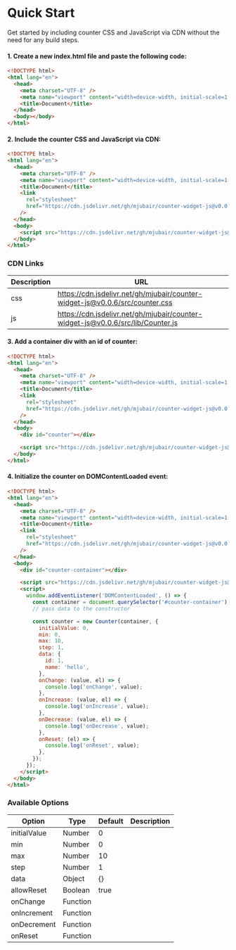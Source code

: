 # Quick Start

Get started by including counter CSS and JavaScript via CDN without the need for any build steps.

#### 1. Create a new index.html file and paste the following code:

```html
<!DOCTYPE html>
<html lang="en">
  <head>
    <meta charset="UTF-8" />
    <meta name="viewport" content="width=device-width, initial-scale=1.0" />
    <title>Document</title>
  </head>
  <body></body>
</html>
```

#### 2. Include the counter CSS and JavaScript via CDN:

```html
<!DOCTYPE html>
<html lang="en">
  <head>
    <meta charset="UTF-8" />
    <meta name="viewport" content="width=device-width, initial-scale=1.0" />
    <title>Document</title>
    <link
      rel="stylesheet"
      href="https://cdn.jsdelivr.net/gh/mjubair/counter-widget-js@v0.0.6/src/counter.css"
    />
  </head>
  <body>
    <script src="https://cdn.jsdelivr.net/gh/mjubair/counter-widget-js@v0.0.6/src/lib/Counter.js"></script>
  </body>
</html>
```

### CDN Links

| Description | URL                                                                             |
| ----------- | ------------------------------------------------------------------------------- |
| css         | https://cdn.jsdelivr.net/gh/mjubair/counter-widget-js@v0.0.6/src/counter.css    |
| js          | https://cdn.jsdelivr.net/gh/mjubair/counter-widget-js@v0.0.6/src/lib/Counter.js |

#### 3. Add a container div with an id of counter:

```html
<!DOCTYPE html>
<html lang="en">
  <head>
    <meta charset="UTF-8" />
    <meta name="viewport" content="width=device-width, initial-scale=1.0" />
    <title>Document</title>
    <link
      rel="stylesheet"
      href="https://cdn.jsdelivr.net/gh/mjubair/counter-widget-js@v0.0.6/src/counter.css"
    />
  </head>
  <body>
    <div id="counter"></div>

    <script src="https://cdn.jsdelivr.net/gh/mjubair/counter-widget-js@v0.0.6/src/lib/Counter.js"></script>
  </body>
</html>
```

#### 4. Initialize the counter on DOMContentLoaded event:

```html
<!DOCTYPE html>
<html lang="en">
  <head>
    <meta charset="UTF-8" />
    <meta name="viewport" content="width=device-width, initial-scale=1.0" />
    <title>Document</title>
    <link
      rel="stylesheet"
      href="https://cdn.jsdelivr.net/gh/mjubair/counter-widget-js@v0.0.6/src/counter.css"
    />
  </head>
  <body>
    <div id="counter-container"></div>

    <script src="https://cdn.jsdelivr.net/gh/mjubair/counter-widget-js@v0.0.6/src/lib/Counter.js"></script>
    <script>
      window.addEventListener('DOMContentLoaded', () => {
        const container = document.querySelector('#counter-container');
        // pass data to the constructor

        const counter = new Counter(container, {
          initialValue: 0,
          min: 0,
          max: 10,
          step: 1,
          data: {
            id: 1,
            name: 'hello',
          },
          onChange: (value, el) => {
            console.log('onChange', value);
          },
          onIncrease: (value, el) => {
            console.log('onIncrease', value);
          },
          onDecrease: (value, el) => {
            console.log('onDecrease', value);
          },
          onReset: (el) => {
            console.log('onReset', value);
          },
        });
      });
    </script>
  </body>
</html>
```

### Available Options

| Option       | Type     | Default | Description |
|--------------|----------|---------|-------------|
| initialValue | Number   | 0       |             |
| min          | Number   | 0       |             |
| max          | Number   | 10      |             |
| step         | Number   | 1       |             |
| data         | Object   | {}      |             |
| allowReset   | Boolean  | true    |             |
| onChange     | Function |         |             |
| onIncrement  | Function |         |             |
| onDecrement  | Function |         |             |
| onReset      | Function |         |             |


